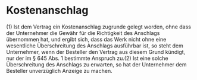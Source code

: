 # Kostenanschlag

(1) Ist dem Vertrag ein Kostenanschlag zugrunde gelegt worden, ohne dass der Unternehmer die Gewähr für die Richtigkeit des Anschlags übernommen hat, und ergibt sich, dass das Werk nicht ohne eine wesentliche Überschreitung des Anschlags ausführbar ist, so steht dem Unternehmer, wenn der Besteller den Vertrag aus diesem Grund kündigt, nur der im § 645 Abs. 1 bestimmte Anspruch zu.(2) Ist eine solche Überschreitung des Anschlags zu erwarten, so hat der Unternehmer dem Besteller unverzüglich Anzeige zu machen. 

